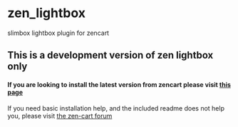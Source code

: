 zen_lightbox
============

slimbox lightbox plugin for zencart

## This is a development version of zen lightbox only
#### If you are looking to install the latest version from zencart please visit [this page](http://www.zen-cart.com/downloads.php?do=file&id=170)

If you need basic installation help, and the included readme does not help you, please visit [the zen-cart forum](http://www.zen-cart.com/showthread.php?45314-Zen-Lightbox-addon-Support-Thread)
